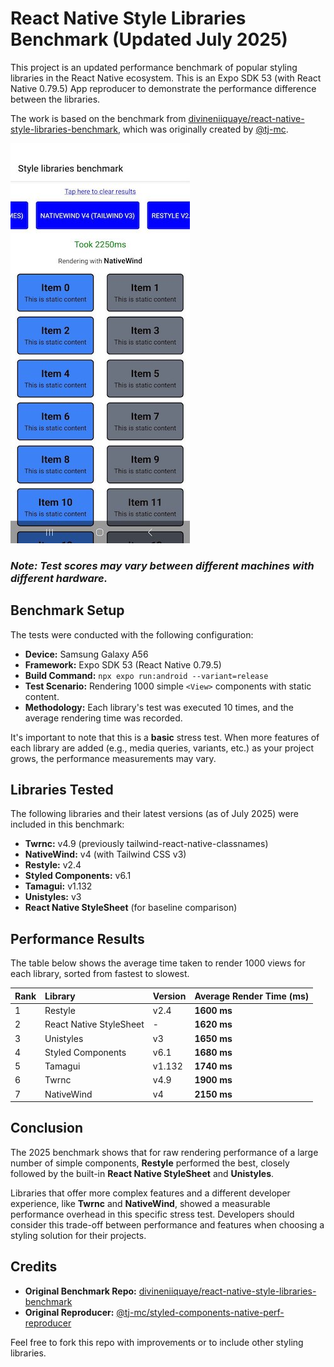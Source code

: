 # React Native Style Libraries Benchmark (Updated July 2025)

This project is an updated performance benchmark of popular styling libraries in the React Native ecosystem. This is an Expo SDK 53 (with React Native 0.79.5) App reproducer to demonstrate the performance difference between the libraries.

The work is based on the benchmark from [divineniiquaye/react-native-style-libraries-benchmark](https://github.com/divineniiquaye/react-native-style-libraries-benchmark), which was originally created by [@tj-mc](https://github.com/tj-mc/styled-components-native-perf-reproducer).

![Benchmark Screenshot](assets/screenshot.jpg)

### ***Note: Test scores may vary between different machines with different hardware.***

## Benchmark Setup

The tests were conducted with the following configuration:

*   **Device:** Samsung Galaxy A56
*   **Framework:** Expo SDK 53 (React Native 0.79.5)
*   **Build Command:** `npx expo run:android --variant=release`
*   **Test Scenario:** Rendering 1000 simple `<View>` components with static content.
*   **Methodology:** Each library's test was executed 10 times, and the average rendering time was recorded.

It's important to note that this is a **basic** stress test. When more features of each library are added (e.g., media queries, variants, etc.) as your project grows, the performance measurements may vary.

## Libraries Tested

The following libraries and their latest versions (as of July 2025) were included in this benchmark:

*   **Twrnc:** v4.9 (previously tailwind-react-native-classnames)
*   **NativeWind:** v4 (with Tailwind CSS v3)
*   **Restyle:** v2.4
*   **Styled Components:** v6.1
*   **Tamagui:** v1.132
*   **Unistyles:** v3
*   **React Native StyleSheet** (for baseline comparison)

## Performance Results

The table below shows the average time taken to render 1000 views for each library, sorted from fastest to slowest.

| Rank | Library | Version | Average Render Time (ms) |
| :--- | :--- | :--- | :--- |
| 1 | Restyle | v2.4 | **1600 ms** |
| 2 | React Native StyleSheet | - | **1620 ms** |
| 3 | Unistyles | v3 | **1650 ms** |
| 4 | Styled Components | v6.1 | **1680 ms** |
| 5 | Tamagui | v1.132 | **1740 ms** |
| 6 | Twrnc | v4.9 | **1900 ms** |
| 7 | NativeWind | v4 | **2150 ms** |


## Conclusion

The 2025 benchmark shows that for raw rendering performance of a large number of simple components, **Restyle** performed the best, closely followed by the built-in **React Native StyleSheet** and **Unistyles**.

Libraries that offer more complex features and a different developer experience, like **Twrnc** and **NativeWind**, showed a measurable performance overhead in this specific stress test. Developers should consider this trade-off between performance and features when choosing a styling solution for their projects.

## Credits

*   **Original Benchmark Repo:** [divineniiquaye/react-native-style-libraries-benchmark](https://github.com/divineniiquaye/react-native-style-libraries-benchmark)
*   **Original Reproducer:** [@tj-mc/styled-components-native-perf-reproducer](https://github.com/tj-mc/styled-components-native-perf-reproducer)

Feel free to fork this repo with improvements or to include other styling libraries.
